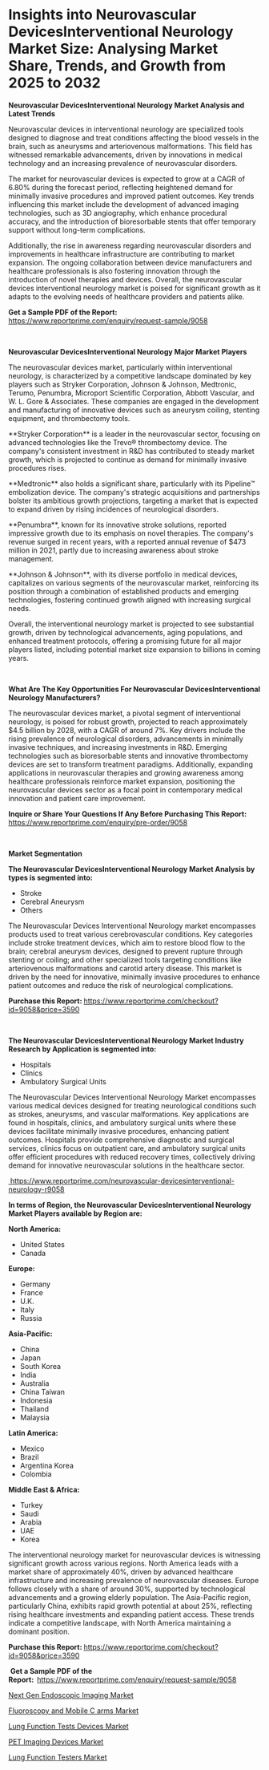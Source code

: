 <p><h1>Insights into Neurovascular DevicesInterventional Neurology Market Size: Analysing Market Share, Trends, and Growth from 2025 to 2032</h1></p><p><strong>Neurovascular DevicesInterventional Neurology Market Analysis and Latest Trends</strong></p>
<p><p>Neurovascular devices in interventional neurology are specialized tools designed to diagnose and treat conditions affecting the blood vessels in the brain, such as aneurysms and arteriovenous malformations. This field has witnessed remarkable advancements, driven by innovations in medical technology and an increasing prevalence of neurovascular disorders. </p><p>The market for neurovascular devices is expected to grow at a CAGR of 6.80% during the forecast period, reflecting heightened demand for minimally invasive procedures and improved patient outcomes. Key trends influencing this market include the development of advanced imaging technologies, such as 3D angiography, which enhance procedural accuracy, and the introduction of bioresorbable stents that offer temporary support without long-term complications. </p><p>Additionally, the rise in awareness regarding neurovascular disorders and improvements in healthcare infrastructure are contributing to market expansion. The ongoing collaboration between device manufacturers and healthcare professionals is also fostering innovation through the introduction of novel therapies and devices. Overall, the neurovascular devices interventional neurology market is poised for significant growth as it adapts to the evolving needs of healthcare providers and patients alike.</p></p>
<p><strong>Get a Sample PDF of the Report:&nbsp;</strong> <a href="https://www.reportprime.com/enquiry/request-sample/9058?utm_campaign=99&utm_medium=2&utm_source=Github&utm_content=ia&utm_term=20032025&utm_id=neurovascular-devicesinterventional-neurology">https://www.reportprime.com/enquiry/request-sample/9058</a></p>
<p>&nbsp;</p>
<p><strong>Neurovascular DevicesInterventional Neurology Major Market Players</strong></p>
<p><p>The neurovascular devices market, particularly within interventional neurology, is characterized by a competitive landscape dominated by key players such as Stryker Corporation, Johnson & Johnson, Medtronic, Terumo, Penumbra, Microport Scientific Corporation, Abbott Vascular, and W. L. Gore & Associates. These companies are engaged in the development and manufacturing of innovative devices such as aneurysm coiling, stenting equipment, and thrombectomy tools.</p><p>**Stryker Corporation** is a leader in the neurovascular sector, focusing on advanced technologies like the Trevo® thrombectomy device. The company's consistent investment in R&D has contributed to steady market growth, which is projected to continue as demand for minimally invasive procedures rises.</p><p>**Medtronic** also holds a significant share, particularly with its Pipeline™ embolization device. The company's strategic acquisitions and partnerships bolster its ambitious growth projections, targeting a market that is expected to expand driven by rising incidences of neurological disorders.</p><p>**Penumbra**, known for its innovative stroke solutions, reported impressive growth due to its emphasis on novel therapies. The company's revenue surged in recent years, with a reported annual revenue of $473 million in 2021, partly due to increasing awareness about stroke management.</p><p>**Johnson & Johnson**, with its diverse portfolio in medical devices, capitalizes on various segments of the neurovascular market, reinforcing its position through a combination of established products and emerging technologies, fostering continued growth aligned with increasing surgical needs.</p><p>Overall, the interventional neurology market is projected to see substantial growth, driven by technological advancements, aging populations, and enhanced treatment protocols, offering a promising future for all major players listed, including potential market size expansion to billions in coming years.</p></p>
<p>&nbsp;</p>
<p><strong>What Are The Key Opportunities For Neurovascular DevicesInterventional Neurology Manufacturers?</strong></p>
<p><p>The neurovascular devices market, a pivotal segment of interventional neurology, is poised for robust growth, projected to reach approximately $4.5 billion by 2028, with a CAGR of around 7%. Key drivers include the rising prevalence of neurological disorders, advancements in minimally invasive techniques, and increasing investments in R&D. Emerging technologies such as bioresorbable stents and innovative thrombectomy devices are set to transform treatment paradigms. Additionally, expanding applications in neurovascular therapies and growing awareness among healthcare professionals reinforce market expansion, positioning the neurovascular devices sector as a focal point in contemporary medical innovation and patient care improvement.</p></p>
<p><strong>Inquire or Share Your Questions If Any Before Purchasing This Report:</strong> <a href="https://www.reportprime.com/enquiry/pre-order/9058?utm_campaign=99&utm_medium=2&utm_source=Github&utm_content=ia&utm_term=20032025&utm_id=neurovascular-devicesinterventional-neurology">https://www.reportprime.com/enquiry/pre-order/9058</a></p>
<p>&nbsp;</p>
<p><strong>Market Segmentation</strong></p>
<p><strong>The Neurovascular DevicesInterventional Neurology Market Analysis by types is segmented into:</strong></p>
<p><ul><li>Stroke</li><li>Cerebral Aneurysm</li><li>Others</li></ul></p>
<p><p>The Neurovascular Devices Interventional Neurology market encompasses products used to treat various cerebrovascular conditions. Key categories include stroke treatment devices, which aim to restore blood flow to the brain; cerebral aneurysm devices, designed to prevent rupture through stenting or coiling; and other specialized tools targeting conditions like arteriovenous malformations and carotid artery disease. This market is driven by the need for innovative, minimally invasive procedures to enhance patient outcomes and reduce the risk of neurological complications.</p></p>
<p><strong>Purchase this Report:&nbsp;</strong><a href="https://www.reportprime.com/checkout?id=9058&price=3590&utm_campaign=99&utm_medium=2&utm_source=Github&utm_content=ia&utm_term=20032025&utm_id=neurovascular-devicesinterventional-neurology">https://www.reportprime.com/checkout?id=9058&price=3590</a></p>
<p>&nbsp;</p>
<p><strong>The Neurovascular DevicesInterventional Neurology Market Industry Research by Application is segmented into:</strong></p>
<p><ul><li>Hospitals</li><li>Clinics</li><li>Ambulatory Surgical Units</li></ul></p>
<p><p>The Neurovascular Devices Interventional Neurology Market encompasses various medical devices designed for treating neurological conditions such as strokes, aneurysms, and vascular malformations. Key applications are found in hospitals, clinics, and ambulatory surgical units where these devices facilitate minimally invasive procedures, enhancing patient outcomes. Hospitals provide comprehensive diagnostic and surgical services, clinics focus on outpatient care, and ambulatory surgical units offer efficient procedures with reduced recovery times, collectively driving demand for innovative neurovascular solutions in the healthcare sector.</p></p>
<p><a href="https://www.reportprime.com/neurovascular-devicesinterventional-neurology-r9058?utm_campaign=99&utm_medium=2&utm_source=Github&utm_content=ia&utm_term=20032025&utm_id=neurovascular-devicesinterventional-neurology">&nbsp;https://www.reportprime.com/neurovascular-devicesinterventional-neurology-r9058</a></p>
<p><strong>In terms of Region, the Neurovascular DevicesInterventional Neurology Market Players available by Region are:</strong></p>
<p>
    <p> <strong> North America: </strong>
        <ul>
            <li>United States</li>
            <li>Canada</li>
        </ul>
        </p> 
    <p> <strong> Europe: </strong>
        <ul>
            <li>Germany</li>
            <li>France</li>
            <li>U.K.</li>
            <li>Italy</li>
            <li>Russia</li>
        </ul>
        </p> 
    <p> <strong> Asia-Pacific: </strong>
        <ul>
            <li>China</li>
            <li>Japan</li>
            <li>South Korea</li>
            <li>India</li>
            <li>Australia</li>
            <li>China Taiwan</li>
            <li>Indonesia</li>
            <li>Thailand</li>
            <li>Malaysia</li>
        </ul>
        </p> 
    <p> <strong> Latin America: </strong>
        <ul>
            <li>Mexico</li>
            <li>Brazil</li>
            <li>Argentina Korea</li>
            <li>Colombia</li>
        </ul>
        </p> 
    <p> <strong> Middle East & Africa: </strong>
        <ul>
            <li>Turkey</li>
            <li>Saudi</li>
            <li>Arabia</li>
            <li>UAE</li>
            <li>Korea</li>
        </ul>
    </p>
    </p>
<p><p>The interventional neurology market for neurovascular devices is witnessing significant growth across various regions. North America leads with a market share of approximately 40%, driven by advanced healthcare infrastructure and increasing prevalence of neurovascular diseases. Europe follows closely with a share of around 30%, supported by technological advancements and a growing elderly population. The Asia-Pacific region, particularly China, exhibits rapid growth potential at about 25%, reflecting rising healthcare investments and expanding patient access. These trends indicate a competitive landscape, with North America maintaining a dominant position.</p></p>
<p><strong>Purchase this Report: </strong><a href="https://www.reportprime.com/checkout?id=9058&price=3590&utm_campaign=99&utm_medium=2&utm_source=Github&utm_content=ia&utm_term=20032025&utm_id=neurovascular-devicesinterventional-neurology">https://www.reportprime.com/checkout?id=9058&price=3590</a></p>
<p>&nbsp;<strong>Get a Sample PDF of the Report:&nbsp;&nbsp;</strong><a href="https://www.reportprime.com/enquiry/request-sample/9058?utm_campaign=99&utm_medium=2&utm_source=Github&utm_content=ia&utm_term=20032025&utm_id=neurovascular-devicesinterventional-neurology">https://www.reportprime.com/enquiry/request-sample/9058</a></p>
<p><strong></strong></p>
<p><p><a href="https://github.com/vespigeakexc/Market-Research-Report-List-1/blob/main/next-gen-endoscopic-imaging-market.md?utm_campaign=99&utm_medium=2&utm_source=Github&utm_content=ia&utm_term=20032025&utm_id=neurovascular-devicesinterventional-neurology">Next Gen Endoscopic Imaging Market</a></p><p><a href="https://github.com/atawanyeze/Market-Research-Report-List-1/blob/main/fluoroscopy-and-mobile-c-arms-market.md?utm_campaign=99&utm_medium=2&utm_source=Github&utm_content=ia&utm_term=20032025&utm_id=neurovascular-devicesinterventional-neurology">Fluoroscopy and Mobile C arms Market</a></p><p><a href="https://github.com/afghatakito29/Market-Research-Report-List-1/blob/main/lung-function-tests-devices-market.md?utm_campaign=99&utm_medium=2&utm_source=Github&utm_content=ia&utm_term=20032025&utm_id=neurovascular-devicesinterventional-neurology">Lung Function Tests Devices Market</a></p><p><a href="https://github.com/saqafidrahea/Market-Research-Report-List-1/blob/main/pet-imaging-devices-market.md?utm_campaign=99&utm_medium=2&utm_source=Github&utm_content=ia&utm_term=20032025&utm_id=neurovascular-devicesinterventional-neurology">PET Imaging Devices Market</a></p><p><a href="https://github.com/eimutelufta/Market-Research-Report-List-1/blob/main/lung-function-testers-market.md?utm_campaign=99&utm_medium=2&utm_source=Github&utm_content=ia&utm_term=20032025&utm_id=neurovascular-devicesinterventional-neurology">Lung Function Testers Market</a></p></p>